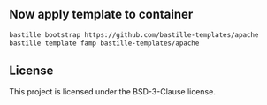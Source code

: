## Now apply template to container
```sh
bastille bootstrap https://github.com/bastille-templates/apache
bastille template famp bastille-templates/apache
```

## License
This project is licensed under the BSD-3-Clause license.